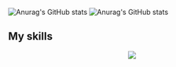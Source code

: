![Anurag's GitHub stats](https://github-readme-stats-sigma-five.vercel.app/api?username=FrancescoMazzitelli&count_private=true&show_icons=true&theme=gruvbox&line_height=40)
![Anurag's GitHub stats](https://github-readme-stats-sigma-five.vercel.app/api/top-langs/?username=FrancescoMazzitelli&theme=gruvbox&langs_count=8&hide=css&count_private=true&show_icons=true&line_height=40)


## My skills

<p align="center">
  <a href="https://skillicons.dev">
    <img src="https://skillicons.dev/icons?i=java,py,c,cpp,js,html,css,gherkin,mongo,mysql,docker,kubernetes,github,githubactions,vscode" />
  </a>
</p>
